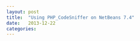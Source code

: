 ```yaml
---
layout: post
title:  "Using PHP_CodeSniffer on NetBeans 7.4"
date:   2013-12-22
categories:
---
```

